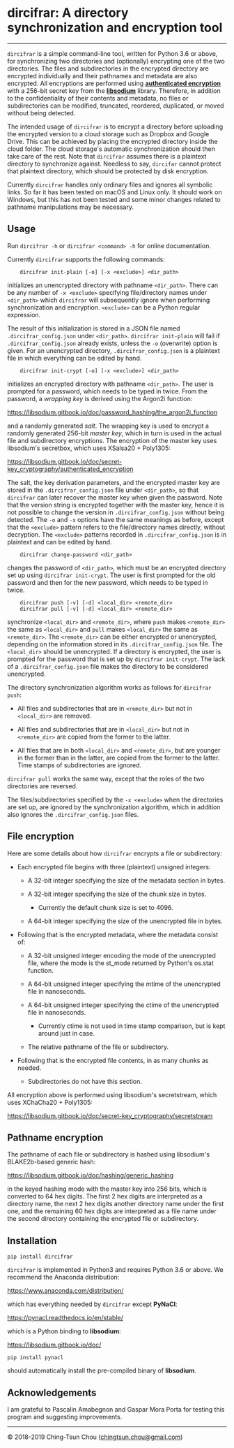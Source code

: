 
# dircifrar: A directory synchronization and encryption tool

--------------------------------

`dircifrar` is a simple command-line tool, written for Python 3.6 or
above, for synchronizing two directories and (optionally) encrypting
one of the two directories.  The files and subdirectories in the
encrypted directory are encrypted individually and their pathnames and
metadata are also encrypted.  All encryptions are performed using
[**authenticated
encryption**](https://en.wikipedia.org/wiki/Authenticated_encryption)
with a 256-bit secret key from the
[**libsodium**](https://libsodium.gitbook.io/doc/) library.
Therefore, in addition to the confidentiality of their contents and
metadata, no files or subdirectories can be modified, truncated,
reordered, duplicated, or moved without being detected.

The intended usage of `dircifrar` is to encrypt a directory before
uploading the encrypted version to a cloud storage such as Dropbox and
Google Drive.  This can be achieved by placing the encrypted directory
inside the cloud folder.  The cloud storage's automatic
synchronization should then take care of the rest.  Note that
`dircifrar` assumes there is a plaintext directory to synchronize
against.  Needless to say, `dircifar` cannot protect that plaintext
directory, which should be protected by disk encryption.

Currently `dircifrar` handles only ordinary files and ignores all
symbolic links.  So far it has been tested on macOS and Linux only.
It should work on Windows, but this has not been tested and some minor
changes related to pathname manipulations may be necessary.

## Usage

Run `dircifrar -h` or `dircifrar <command> -h` for online documentation.

Currently `dircifrar` supports the following commands:

```
    dircifrar init-plain [-o] [-x <exclude>] <dir_path>
```

initializes an unencrypted directory with pathname `<dir_path>`.
There can be any number of `-x <exclude>` specifying file/directory
names under `<dir_path>` which `dircifrar` will subsequently ignore
when performing synchronization and encryption.  `<exclude>` can be a
Python regular expression.

The result of this initialization is stored in a JSON file named
`.dircifrar_config.json` under `<dir_path>`.  `dircifrar init-plain`
will fail if `.dircifrar_config.json` already exists, unless the `-o`
(overwrite) option is given.  For an unencrypted directory,
`.dircifrar_config.json` is a plaintext file in which everything can
be edited by hand.

```
    dircifrar init-crypt [-o] [-x <exclude>] <dir_path>
```

initializes an encrypted directory with pathname `<dir_path>`.  The
user is prompted for a password, which needs to be typed in twice.
From the password, a *wrapping key* is derived using the Argon2i
function:

https://libsodium.gitbook.io/doc/password_hashing/the_argon2i_function

and a randomly generated *salt*.  The wrapping key is used to encrypt
a randomly generated 256-bit *master key*, which in turn is used in
the actual file and subdirectory encryptions.  The encryption of the
master key uses libsodium's secretbox, which uses XSalsa20 + Poly1305:

https://libsodium.gitbook.io/doc/secret-key_cryptography/authenticated_encryption

The salt, the key derivation parameters, and the encrypted master key
are stored in the `.dircifrar_config.json` file under `<dir_path>`, so
that `dircifrar` can later recover the master key when given the
password.  Note that the version string is encrypted together with the
master key, hence it is not possible to change the version in
`.dircifrar_config.json` without being detected.  The `-o` and `-x`
options have the same meanings as before, except that the `<exclude>`
pattern refers to the file/directory names directly, without
decryption.  The `<exclude>` patterns recorded in
`.dircifrar_config.json` is in plaintext and can be edited by hand.

```
    dircifrar change-password <dir_path>
```

changes the password of `<dir_path>`, which must be an encrypted
directory set up using `dircifrar init-crypt`.  The user is first
prompted for the old password and then for the new password, which
needs to be typed in twice.

```
    dircifrar push [-v] [-d] <local_dir> <remote_dir>
    dircifrar pull [-v] [-d] <local_dir> <remote_dir>
```

synchronize `<local_dir>` and `<remote_dir>`, where `push` makes
`<remote_dir>` the same as `<local_dir>` and `pull` makes
`<local_dir>` the same as `<remote_dir>`.  The `<remote_dir>` can be
either encrypted or unencrypted, depending on the information stored
in its `.dircifrar_config.json` file.  The `<local_dir>` should be
unencrypted.  If a directory is encrypted, the user is prompted for
the password that is set up by `dircifrar init-crypt`.  The lack of a
`.dircifrar_config.json` file makes the directory to be considered
unencrypted.

The directory synchronization algorithm works as follows for `dircifrar push`:

* All files and subdirectories that are in `<remote_dir>` but not in
  `<local_dir>` are removed.

* All files and subdirectories that are in `<local_dir>` but not in
  `<remote_dir>` are copied from the former to the latter.

* All files that are in both `<local_dir>` and `<remote_dir>`, but are
  younger in the former than in the latter, are copied from the former
  to the latter.  Time stamps of subdirectories are ignored.

`dircifrar pull` works the same way, except that the roles of the two
directories are reversed.

The files/subdirectories specified by the `-x <exclude>` when the
directories are set up, are ignored by the synchronization algorithm,
which in addition also ignores the `.dircifrar_config.json` files.

## File encryption

Here are some details about how `dircifrar` encrypts a file or subdirectory:

* Each encrypted file begins with three (plaintext) unsigned integers:

  + A 32-bit integer specifying the size of the metadata section in bytes.

  + A 32-bit integer specifying the size of the chunk size in bytes.

    - Currently the default chunk size is set to 4096.

  + A 64-bit integer specifying the size of the unencrypted file in bytes.

* Following that is the encrypted metadata, where the metadata consist of:

  + A 32-bit unsigned integer encoding the mode of the unencrypted file,
    where the mode is the st_mode returned by Python's os.stat function.

  + A 64-bit unsigned integer specifying the mtime of the unencrypted file in nanoseconds.

  + A 64-bit unsigned integer specifying the ctime of the unencrypted file in nanoseconds.

    - Currently ctime is not used in time stamp comparison, but is kept around just in case.

  + The relative pathname of the file or subdirectory.

* Following that is the encrypted file contents, in as many chunks as needed.

  - Subdirectories do not have this section.

All encryption above is performed using libsodium's secretstream,
which uses XChaCha20 + Poly1305:

https://libsodium.gitbook.io/doc/secret-key_cryptography/secretstream

## Pathname encryption

The pathname of each file or subdirectory is hashed using libsodium's
BLAKE2b-based generic hash:

https://libsodium.gitbook.io/doc/hashing/generic_hashing

in the keyed hashing mode with the master key into 256 bits, which is
converted to 64 hex digits.  The first 2 hex digits are interpreted as
a directory name, the next 2 hex digits another directory name under
the first one, and the remaining 60 hex digits are interpreted as a
file name under the second directory containing the encrypted file or
subdirectory.

## Installation

```
pip install dircifrar
```


`dircifrar` is implemented in Python3 and requires Python 3.6 or above.
We recommend the Anaconda distribution:

https://www.anaconda.com/distribution/

which has everything needed by `dircifrar` except **PyNaCl**:

https://pynacl.readthedocs.io/en/stable/

which is a Python binding to **libsodium**:

https://libsodium.gitbook.io/doc/

```
pip install pynacl
```

should automatically install the pre-compiled binary of **libsodium**.

## Acknowledgements

I am grateful to Pascalin Amabegnon and Gaspar Mora Porta for testing
this program and suggesting improvements.

--------------------------------

&copy; 2018-2019  Ching-Tsun Chou (<chingtsun.chou@gmail.com>)
